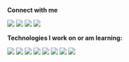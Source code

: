 **Connect with me**

[<img src="https://img.shields.io/badge/HackerRank-000000?style=flat&logo=HackerRank&logoColor=white">](https://www.hackerrank.com/morhen)
[<img src="https://img.shields.io/badge/LinkedIn-000000?style=flat&logo=linkedin&logoColor=white">](https://www.linkedin.com/in/gustavorss/)
[<img src="https://img.shields.io/badge/GitHub-100000?style=flat&logo=github&logoColor=white">](https://github.com/GustavoRss)
[<img src="https://img.shields.io/badge/Gmail-100000?style=flat&logo=Gmail&logoColor=white">](mailto:gustavoreisdev@gmail.com)

**Technologies I work on or am learning:**

<img src="https://img.shields.io/badge/C%23-%23000000.svg?style=flat&logo=c-sharp&logoColor=white">
<img src="https://img.shields.io/badge/.NET-000000.svg?style=flat&logo=.net&logoColor=white">
<img src="https://img.shields.io/badge/java-000000.svg?style=flat&logo=java&logoColor=white">
<img src="https://img.shields.io/badge/angular-000000.svg?style=flat&logo=angular&logoColor=white">
<img src="https://img.shields.io/badge/react-%23000000.svg?style=flat&logo=react&logoColor=white">
<img src="https://img.shields.io/badge/mysql-000000?style=flat&logo=mysql&logoColor=white">
<img src="https://img.shields.io/badge/Microsoft%20SQL%20Server-000000?style=flat&logo=Microsoft%20SQL%20Server&logoColor=white">
<img src="https://img.shields.io/badge/postgres-000000?style=flat&logo=postgres&logoColor=white">
